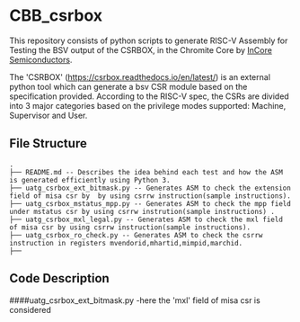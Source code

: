 # CBB_csrbox
This repository consists of  python scripts to generate RISC-V Assembly for Testing the BSV output of the CSRBOX, in the Chromite Core by [InCore Semiconductors](https://incoresemi.com/).

The 'CSRBOX' (https://csrbox.readthedocs.io/en/latest/) is an external python tool which can generate a bsv CSR module based on the specification provided. According to the RISC-V spec, the CSRs are divided into 3 major categories based on the privilege modes supported: Machine, Supervisor and User.

## File Structure
```
.
├── README.md -- Describes the idea behind each test and how the ASM is generated efficiently using Python 3.
├── uatg_csrbox_ext_bitmask.py -- Generates ASM to check the extension field of misa csr by  by using csrrw instruction(sample instructions).
├── uatg_csrbox_mstatus_mpp.py -- Generates ASM to check the mpp field under mstatus csr by using csrrw instrution(sample instructions) .
├── uatg_csrbox_mxl_legal.py -- Generates ASM to check the mxl field of misa csr by using csrrw instruction(sample instructions).
├── uatg_csrbox_ro_check.py -- Generates ASM to check the csrrw instruction in registers mvendorid,mhartid,mimpid,marchid.
├── 

```

## Code Description

####uatg_csrbox_ext_bitmask.py
-here the 'mxl' field of misa csr is considered
